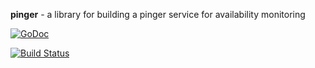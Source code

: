 **pinger** - a library for building a pinger service for availability monitoring

[![GoDoc](https://godoc.org/github.com/augurysys/pinger?status.svg)](https://godoc.org/github.com/augurysys/pinger)

[![Build Status](https://travis-ci.org/augurysys/pinger.svg)](https://travis-ci.org/augurysys/pinger)
